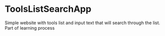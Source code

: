 # ToolsListSearchApp
Simple website with tools list and input text that will search through the list. Part of learning process
